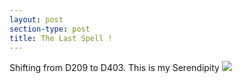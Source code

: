 ```yaml
---
layout: post
section-type: post
title: The Last Spell !
---
```

Shifting from D209 to D403. This is my Serendipity  ![
](https://github.com/akshayshete057/akshayshete057.github.io/img/hostel.jpg)

